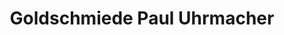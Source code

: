 ---
title: "Goldschmiede Paul Uhrmacher"
url: /euskirchen/goldschmiede-paul-uhrmacher/
shop: Schmuck
---